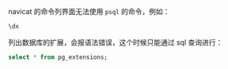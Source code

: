 navicat 的命令列界面无法使用 `psql` 的命令，例如：

``` sh
\dx
```

列出数据库的扩展，会报语法错误，这个时候只能通过 sql 查询进行：

``` sql
select * from pg_extensions;
```

